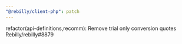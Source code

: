 ```yaml
---
"@rebilly/client-php": patch
---
```


refactor(api-definitions,recomm): Remove trial only conversion quotes Rebilly/rebilly#8879

